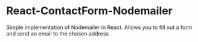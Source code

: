 # React-ContactForm-Nodemailer
Simple implementation of Nodemailer in React. Allows you to fill out a form and send an email to the chosen address
